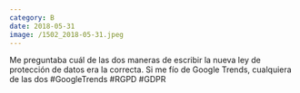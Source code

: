 ```yaml
--- 
category: B 
date: 2018-05-31 
image: /1502_2018-05-31.jpeg 
--- 
```


Me preguntaba cuál de las dos maneras de escribir la nueva ley de protección de datos era la correcta. Si me fío de Google Trends, cualquiera de las dos #GoogleTrends #RGPD #GDPR